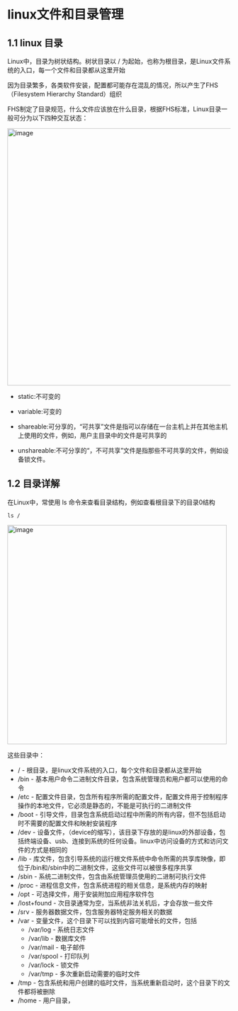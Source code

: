 # linux文件和目录管理
## 1.1 linux 目录
Linux中，目录为树状结构。树状目录以 / 为起始，也称为根目录，是Linux文件系统的入口，每一个文件和目录都从这里开始

因为目录繁多，各类软件安装，配置都可能存在混乱的情况，所以产生了FHS（Filesystem Hierarchy Standard）组织

FHS制定了目录规范，什么文件应该放在什么目录，根据FHS标准，Linux目录一般可分为以下四种交互状态：

<img width="581" alt="image" src="https://user-images.githubusercontent.com/48283877/122492023-9f473000-d017-11eb-8e9d-f5eee8dd40a6.png">

- static:不可变的

- variable:可变的

- shareable:可分享的，“可共享”文件是指可以存储在一台主机上并在其他主机上使用的文件，例如，用户主目录中的文件是可共享的

- unshareable:不可分享的“，不可共享”文件是指那些不可共享的文件，例如设备锁文件。

## 1.2 目录详解
在Linux中，常使用 ls 命令来查看目录结构，例如查看根目录下的目录0结构
  
  ` ls / `
  
<img width="495" alt="image" src="https://user-images.githubusercontent.com/48283877/122641249-a6b12b00-d136-11eb-95a3-7dd3897482ce.png">

这些目录中：
- / - 根目录，是linux文件系统的入口，每个文件和目录都从这里开始
- /bin - 基本用户命令二进制文件目录，包含系统管理员和用户都可以使用的命令
- /etc - 配置文件目录，包含所有程序所需的配置文件，配置文件用于控制程序操作的本地文件，它必须是静态的，不能是可执行的二进制文件
- /boot - 引导文件，目录包含系统启动过程中所需的所有内容，但不包括启动时不需要的配置文件和映射安装程序
- /dev - 设备文件，（device的缩写），该目录下存放的是linux的外部设备，包括终端设备、usb、连接到系统的任何设备。linux中访问设备的方式和访问文件的方式是相同的
- /lib - 库文件，包含引导系统的运行根文件系统中命令所需的共享库映像，即位于/bin和/sbin中的二进制文件，这些文件可以被很多程序共享
- /sbin - 系统二进制文件，包含由系统管理员使用的二进制可执行文件
- /proc - 进程信息文件，包含系统进程的相关信息，是系统内存的映射
- /opt - 可选择文件，用于安装附加应用程序软件包
- /lost+found - 次目录通常为空，当系统非法关机后，才会存放一些文件
- /srv - 服务器数据文件，包含服务器特定服务相关的数据
- /var - 变量文件，这个目录下可以找到内容可能增长的文件，包括
    - /var/log - 系统日志文件
    - /var/lib - 数据库文件
    - /var/mail - 电子邮件
    - /var/spool - 打印队列
    - /var/lock - 锁文件
    - /var/tmp - 多次重新启动需要的临时文件
- /tmp - 包含系统和用户创建的临时文件，当系统重新启动时，这个目录下的文件都将被删除
- /home - 用户目录，
